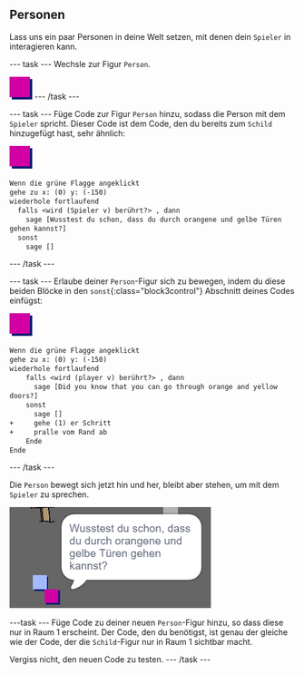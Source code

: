 ## Personen

Lass uns ein paar Personen in deine Welt setzen, mit denen dein `Spieler` in interagieren kann.

--- task --- Wechsle zur Figur `Person`.

![Figur Person](images/person.png) --- /task ---

--- task --- Füge Code zur Figur `Person` hinzu, sodass die Person mit dem `Spieler` spricht. Dieser Code ist dem Code, den du bereits zum `Schild` hinzugefügt hast, sehr ähnlich:

![person](images/person.png)

```blocks3
Wenn die grüne Flagge angeklickt
gehe zu x: (0) y: (-150)
wiederhole fortlaufend 
  falls <wird (Spieler v) berührt?> , dann 
    sage [Wusstest du schon, dass du durch orangene und gelbe Türen gehen kannst?]
  sonst 
    sage []
```

--- /task ---

--- task --- Erlaube deiner `Person`-Figur sich zu bewegen, indem du diese beiden Blöcke in den `sonst`{:class="block3control"} Abschnitt deines Codes einfügst:

![person](images/person.png)

```blocks3
Wenn die grüne Flagge angeklickt
gehe zu x: (0) y: (-150)
wiederhole fortlaufend 
    falls <wird (player v) berührt?> , dann 
      sage [Did you know that you can go through orange and yellow doors?]
    sonst 
      sage []
+     gehe (1) er Schritt
+     pralle vom Rand ab
    Ende
Ende
```

--- /task ---

Die `Person` bewegt sich jetzt hin und her, bleibt aber stehen, um mit dem `Spieler` zu sprechen.

![Screenshot](images/world-person-test.png)

---task --- Füge Code zu deiner neuen `Person`-Figur hinzu, so dass diese nur in Raum 1 erscheint. Der Code, den du benötigst, ist genau der gleiche wie der Code, der die `Schild`-Figur nur in Raum 1 sichtbar macht.

Vergiss nicht, den neuen Code zu testen. --- /task ---